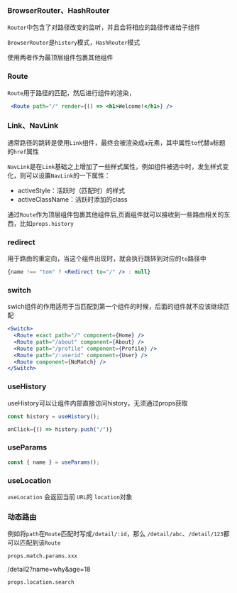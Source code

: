 ###  BrowserRouter、HashRouter

`Router`中包含了对路径改变的监听，并且会将相应的路径传递给子组件

`BrowserRouter`是`history`模式，`HashRouter`模式

使用两者作为最顶层组件包裹其他组件

### Route

`Route`用于路径的匹配，然后进行组件的渲染，

```jsx
 <Route path="/" render={() => <h1>Welcome!</h1>} />
```

### Link、NavLink

通常路径的跳转是使用`Link`组件，最终会被渲染成`a`元素，其中属性`to`代替`a`标题的`href`属性

`NavLink`是在`Link`基础之上增加了一些样式属性，例如组件被选中时，发生样式变化，则可以设置`NavLink`的一下属性：

- activeStyle：活跃时（匹配时）的样式
- activeClassName：活跃时添加的class


通过`Route`作为顶层组件包裹其他组件后,页面组件就可以接收到一些路由相关的东西，比如`props.history`


### redirect

用于路由的重定向，当这个组件出现时，就会执行跳转到对应的`to`路径中

```jsx
{name !== "tom" ? <Redirect to="/" /> : null}
```

### switch
swich组件的作用适用于当匹配到第一个组件的时候，后面的组件就不应该继续匹配

```jsx
<Switch>
  <Route exact path="/" component={Home} />
  <Route path="/about" component={About} />
  <Route path="/profile" component={Profile} />
  <Route path="/:userid" component={User} />
  <Route component={NoMatch} />
</Switch>
```

### useHistory
useHistory可以让组件内部直接访问history，无须通过props获取

```jsx
const history = useHistory();

onClick={() => history.push("/")}
```

### useParams

```jsx
const { name } = useParams();
```

### useLocation

`useLocation` 会返回当前 `URL`的 `location`对象


### 动态路由
例如将`path`在`Route`匹配时写成`/detail/:id`，那么 `/detail/abc`、`/detail/123`都可以匹配到该`Route`

```
props.match.params.xxx
```


/detail2?name=why&age=18
```
props.location.search
```
